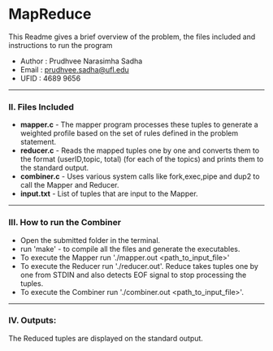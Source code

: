 # __MapReduce__
This Readme gives a brief overview of the problem, the files included and instructions to run the program
* Author : Prudhvee Narasimha Sadha
* Email  : prudhvee.sadha@ufl.edu
* UFID   : 4689 9656
--------------------
### __II. Files Included__
* __mapper.c__ - The mapper program processes these tuples to generate a weighted profile based on the set of rules defined in the problem statement.
* __reducer.c__ - Reads the mapped tuples one by one and converts them to the format (userID,topic, total) (for each of the topics) and prints them to the standard output.
* __combiner.c__ - Uses various system calls like fork,exec,pipe and dup2 to call the Mapper and Reducer.
* __input.txt__ - List of tuples that are input to the Mapper.
--------------------
### __III. How to run the Combiner__
* Open the submitted folder in the terminal.
* run 'make' - to compile all the files and generate the executables.
* To execute the Mapper run './mapper.out <path_to_input_file>'
* To execute the Reducer run './reducer.out'. Reduce takes tuples one by one from STDIN and also detects EOF signal to stop processing the tuples.
* To execute the Combiner run './combiner.out <path_to_input_file>'. 
--------------------
### __IV. Outputs:__
The Reduced tuples are displayed on the standard output.
